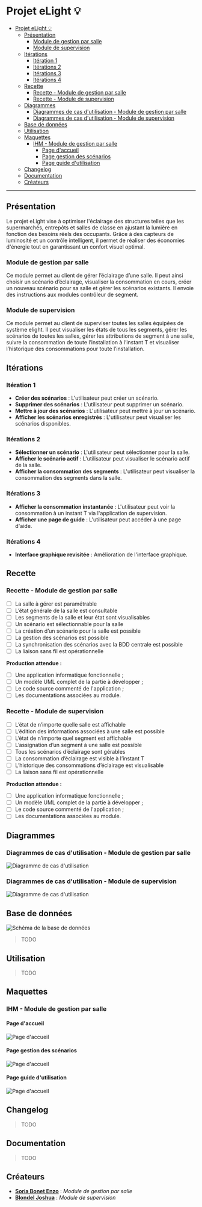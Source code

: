# Projet eLight 💡

- [Projet eLight 💡](#projet-elight-)
  - [Présentation](#présentation)
    - [Module de gestion par salle](#module-de-gestion-par-salle)
    - [Module de supervision](#module-de-supervision)
  - [Itérations](#itérations)
    - [Itération 1](#itération-1)
    - [Itérations 2](#itérations-2)
    - [Itérations 3](#itérations-3)
    - [Itérations 4](#itérations-4)
  - [Recette](#recette)
    - [Recette - Module de gestion par salle](#recette---module-de-gestion-par-salle)
    - [Recette - Module de supervision](#recette---module-de-supervision)
  - [Diagrammes](#diagrammes)
    - [Diagrammes de cas d'utilisation - Module de gestion par salle](#diagrammes-de-cas-dutilisation---module-de-gestion-par-salle)
    - [Diagrammes de cas d'utilisation - Module de supervision](#diagrammes-de-cas-dutilisation---module-de-supervision)
  - [Base de données](#base-de-données)
  - [Utilisation](#utilisation)
  - [Maquettes](#maquettes)
    - [IHM - Module de gestion par salle](#ihm---module-de-gestion-par-salle)
      - [Page d'accueil](#page-daccueil)
      - [Page gestion des scénarios](#page-gestion-des-scénarios)
      - [Page guide d'utilisation](#page-guide-dutilisation)
  - [Changelog](#changelog)
  - [Documentation](#documentation)
  - [Créateurs](#créateurs)

---

## Présentation

Le projet eLight vise à optimiser l'éclairage des structures telles que les supermarchés, entrepôts et salles de classe en ajustant la lumière en fonction des besoins réels des occupants. Grâce à des capteurs de luminosité et un contrôle intelligent, il permet de réaliser des économies d'énergie tout en garantissant un confort visuel optimal.

### Module de gestion par salle

Ce module permet au client de gérer l’éclairage d’une salle. Il peut ainsi choisir un scénario d’éclairage, visualiser la consommation en cours, créer un nouveau scénario pour sa salle et gérer les scénarios existants. Il envoie des instructions aux modules contrôleur de segment.

### Module de supervision

Ce module permet au client de superviser toutes les salles équipées de système elight. Il peut visualiser les états de tous les segments, gérer les scénarios de toutes les salles, gérer les attributions de segment à une salle, suivre la consommation de toute l’installation à l’instant T et visualiser l’historique des consommations pour toute l’installation.

## Itérations

### Itération 1

- **Créer des scénarios** : L'utilisateur peut créer un scénario.
- **Supprimer des scénarios** : L'utilisateur peut supprimer un scénario.
- **Mettre à jour des scénarios** : L'utilisateur peut mettre à jour un scénario.
- **Afficher les scénarios enregistrés** : L'utilisateur peut visualiser les scénarios disponibles.

### Itérations 2

- **Sélectionner un scénario** : L'utilisateur peut sélectionner pour la salle.
- **Afficher le scénario actif** : L'utilisateur peut visualiser le scénario actif de la salle.
- **Afficher la consommation des segments** : L'utilisateur peut visualiser la consommation des segments dans la salle.

### Itérations 3

- **Afficher la consommation instantanée** : L'utilisateur peut voir la consommation à un instant T via l'application de supervision.
- **Afficher une page de guide** : L'utilisateur peut accéder à une page d'aide.

### Itérations 4

- **Interface graphique revisitée** : Amélioration de l'interface graphique.

## Recette

### Recette - Module de gestion par salle

- [ ] La salle à gérer est paramétrable
- [ ] L’état générale de la salle est consultable
- [ ] Les segments de la salle et leur état sont visualisables
- [ ] Un scénario est sélectionnable pour la salle
- [ ] La création d’un scénario pour la salle est possible
- [ ] La gestion des scénarios est possible
- [ ] La synchronisation des scénarios avec la BDD centrale est possible
- [ ] La liaison sans fil est opérationnelle

**Production attendue :**

- [ ] Une application informatique fonctionnelle ;
- [ ] Un modèle UML complet de la partie à développer ;
- [ ] Le code source commenté de l'application ;
- [ ] Les documentations associées au module.

### Recette - Module de supervision

- [ ] L’état de n’importe quelle salle est affichable
- [ ] L’édition des informations associées à une salle est possible
- [ ] L‘état de n’importe quel segment est affichable
- [ ] L’assignation d’un segment à une salle est possible
- [ ] Tous les scénarios d’éclairage sont gérables
- [ ] La consommation d’éclairage est visible à l’instant T
- [ ] L’historique des consommations d’éclairage est visualisable
- [ ] La liaison sans fil est opérationnelle

**Production attendue :**

- [ ] Une application informatique fonctionnelle ;
- [ ] Un modèle UML complet de la partie à développer ;
- [ ] Le code source commenté de l'application ;
- [ ] Les documentations associées au module.

## Diagrammes

### Diagrammes de cas d'utilisation - Module de gestion par salle

![Diagramme de cas d'utilisation](images/diagramme-cas-dutilisation-module-de-gestion.png)

### Diagrammes de cas d'utilisation - Module de supervision

![Diagramme de cas d'utilisation](images/diagramme-cas-dutilisation-module-de-supervision.png)

## Base de données

![Schéma de la base de données](images/diagramme-de-la-base-de-donnees.png)

> TODO

## Utilisation

> TODO

## Maquettes

### IHM - Module de gestion par salle

#### Page d'accueil

![Page d'accueil](images/page-d-accueil-module-de-gestion.png)

#### Page gestion des scénarios

![Page d'accueil](images/page-des-scenarios-module-de-gestion.png)

#### Page guide d'utilisation

![Page d'accueil](images/page-de-guide-d-utilisation-module-de-gestion.png)

## Changelog

> TODO

## Documentation

> TODO

## Créateurs

- **[Soria Bonet Enzo](https://github.com/esoriabonet)** : *Module de gestion par salle*
- **[Blondel Joshua](https://github.com/JBLONDEL04)** : *Module de supervision*
